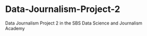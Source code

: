 # Data-Journalism-Project-2
Data Journalism Project 2 in the SBS Data Science and Journalism Academy

